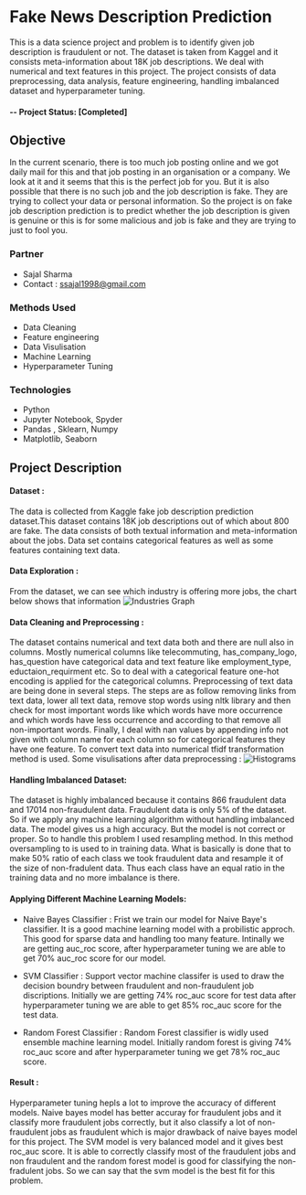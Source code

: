 # Fake News Description Prediction

This is a data science project and problem is to identify given job description is fraudulent or not. The dataset is taken from Kaggel and it consists meta-information about 18K job descriptions. We deal with numerical and text features in this project. The project consists of data preprocessing, data analysis, feature engineering, handling imbalanced dataset and hyperparameter tuning.

#### -- Project Status: [Completed]

## Objective 
In the current scenario, there is too much job posting online and we got daily mail for this and that job posting in an organisation or a company. We look at it and it seems that this is the perfect job for you. But it is also possible that there is no such job and the job description is fake. They are trying to collect your data or personal information. So the project is on fake job description prediction is to predict whether the job description is given is genuine or this is for some malicious and job is fake and they are trying to just to fool you.

### Partner
* Sajal Sharma
* Contact : ssajal1998@gmail.com

### Methods Used
* Data Cleaning
* Feature engineering
* Data Visulisation
* Machine Learning
* Hyperparameter Tuning
### Technologies 
* Python
* Jupyter Notebook, Spyder
* Pandas , Sklearn, Numpy
* Matplotlib, Seaborn

## Project Description
#### Dataset :
The data is collected from Kaggle fake job description prediction dataset.This dataset contains 18K job descriptions out of which about 800 are fake. The data consists of both textual information and meta-information about the jobs. Data set contains categorical features as well as some features containing text data.

#### Data Exploration : 

From the dataset, we can see which industry is offering more jobs, the chart below shows that information
![Industries Graph](https://github.com/Pranjal-Soni/fake_news_description_prediction/blob/master/images/top_20_industries.png)

#### Data Cleaning and Preprocessing :
The dataset contains numerical and text data both and there are null also in columns. Mostly numerical columns like telecommuting, has_company_logo, has_question have categorical data and text feature like employment_type, eductaion_requirment etc. So to deal with a categorical feature one-hot encoding is applied for the categorical columns. Preprocessing of text data are being done in several steps. The steps are as follow removing links from text data, lower all text data, remove stop words using nltk library and then check for most important words like which words have more occurrence and which words have less occurrence and according to that remove all non-important words. Finally, I deal with nan values by appending info not given with column name for each column so for categorical features they have one feature. To convert text data into numerical tfidf transformation method is used. Some visulisations after data preprocessing :
![Histograms](https://github.com/Pranjal-Soni/fake_news_description_prediction/blob/master/images/visualise_featues.png)

#### Handling Imbalanced Dataset:
The dataset is highly imbalanced because it contains 866 fraudulent data and 17014 non-fraudulent data. Fraudulent data is only 5% of the dataset. So if we apply any machine learning algorithm without handling imbalanced data. The model gives us a high accuracy. But the model is not correct or proper. So to handle this problem I used resampling method. In this method oversampling to is used to in training data. What is basically is done that to make 50% ratio of each class we took fraudulent data and resample it of the size of non-fradulent data. Thus each class have an equal ratio in the training data and no more imbalance is there.

#### Applying Different Machine Learning Models:
* Naive Bayes Classifier : Frist we train our model for Naive Baye's classifier. It is a good machine learning model with a probilistic approch. This good for sparse data and handling too many feature. Intinally we are getting auc_roc score, after hyperparameter tuning we are able to get 70% auc_roc score for our model.

* SVM Classifier : Support vector machine classifer is used to draw the decision boundry between fraudulent and non-fraudulent job discriptions. Initially we are getting 74% roc_auc score for test data after hyperparameter tuning we are able to get 85% roc_auc score for the test data.

* Random Forest Classifier : Random Forest classifier is widly used ensemble machine learning model. Initially random forest is giving 74% roc_auc score and after hyperparameter tuning we get 78% roc_auc score.

#### Result :
Hyperparameter tuning hepls a lot to improve the accuracy of different models. Naive bayes model has better accuray for fraudulent jobs and it classify more fraudulent jobs correctly, but it also classify a lot of non-fraudulent jobs as fraudulent which is major drawback of naive bayes model for this project. The SVM model is very balanced model and it gives best roc_auc score. It is able to correctly classify most of the fraudulent jobs and non fraudulent and the random forest model is good for classifying the non-fradulent jobs. So we can say that the svm model is the best fit for this problem.


